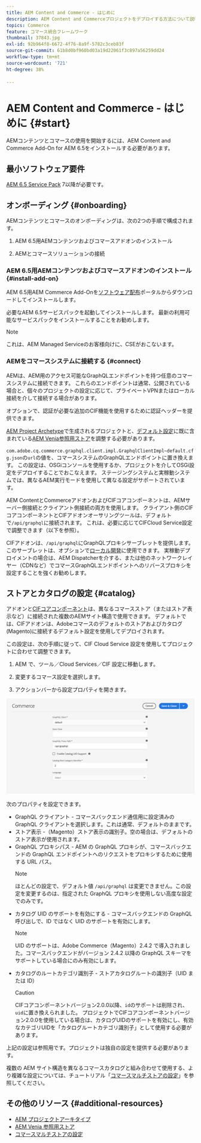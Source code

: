 ```yaml
---
title: AEM Content and Commerce - はじめに
description: AEM Content and Commerceプロジェクトをデプロイする方法について説明します。
topics: Commerce
feature: コマース統合フレームワーク
thumbnail: 37843.jpg
exl-id: 92b964f8-6672-4f76-8a9f-5782c3ceb83f
source-git-commit: 61b8d0bf960bd03a19d22061f3c897a56259dd24
workflow-type: tm+mt
source-wordcount: '721'
ht-degree: 38%

---
```


# AEM Content and Commerce - はじめに {#start}

AEMコンテンツとコマースの使用を開始するには、AEM Content and Commerce Add-On for AEM 6.5をインストールする必要があります。

## 最小ソフトウェア要件

[AEM 6.5 Service Pack](https://experience.adobe.com/#/downloads/content/software-distribution/en/aem.html)  7以降が必要です。

## オンボーディング {#onboarding}

AEMコンテンツとコマースのオンボーディングは、次の2つの手順で構成されます。

1. AEM 6.5用AEMコンテンツおよびコマースアドオンのインストール

2. AEMとコマースソリューションの接続

### AEM 6.5用AEMコンテンツおよびコマースアドオンのインストール {#install-add-on}

AEM 6.5用AEM Commerce Add-Onを[ソフトウェア配布](https://experience.adobe.com/#/downloads/content/software-distribution/en/aem.html)ポータルからダウンロードしてインストールします。

必要なAEM 6.5サービスパックを起動してインストールします。 最新の利用可能なサービスパックをインストールすることをお勧めします。

>[!NOTE]
>
>これは、AEM Managed Serviceのお客様向けに、CSEがおこないます。

### AEMをコマースシステムに接続する {#connect}

AEMは、AEM用のアクセス可能なGraphQLエンドポイントを持つ任意のコマースシステムに接続できます。 これらのエンドポイントは通常、公開されている場合と、個々のプロジェクトの設定に応じて、プライベートVPNまたはローカル接続を介して接続する場合があります。

オプションで、認証が必要な追加のCIF機能を使用するために認証ヘッダーを提供できます。

[AEM Project Archetype](https://github.com/adobe/aem-project-archetype)で生成されるプロジェクトと、[デフォルト設定](https://github.com/adobe/aem-cif-guides-venia/blob/main/ui.config/src/main/content/jcr_root/apps/venia/osgiconfig/config/com.adobe.cq.commerce.graphql.client.impl.GraphqlClientImpl~default.cfg.json)に既に含まれている[AEM Venia参照用ストア](https://github.com/adobe/aem-cif-guides-venia)を調整する必要があります。

`com.adobe.cq.commerce.graphql.client.impl.GraphqlClientImpl~default.cfg.json`の`url`の値を、コマースシステムのGraphQLエンドポイントに置き換えます。 この設定は、OSGiコンソールを使用するか、プロジェクトを介してOSGi設定をデプロイすることでおこなえます。 ステージングシステムと実稼動システムでは、異なるAEM実行モードを使用して異なる設定がサポートされています。

AEM ContentとCommerceアドオンおよびCIFコアコンポーネントは、AEMサーバー側接続とクライアント側接続の両方を使用します。 クライアント側のCIFコアコンポーネントとCIFアドオンオーサリングツールは、デフォルトで`/api/graphql`に接続されます。 これは、必要に応じてCIFCloud Service設定で調整できます（以下を参照）。

CIFアドオンは、`/api/graphql`にGraphQLプロキシサーブレットを提供します。このサーブレットは、オプションで[ローカル開発](develop.md)に使用できます。 実稼動デプロイメントの場合は、AEM Dispatcherを介する、または他のネットワークレイヤー（CDNなど）でコマースGraphQLエンドポイントへのリバースプロキシを設定することを強くお勧めします。

## ストアとカタログの設定 {#catalog}

アドオンと[CIFコアコンポーネント](https://github.com/adobe/aem-core-cif-components)は、異なるコマースストア（またはストア表示など）に接続された複数のAEMサイト構造で使用できます。 デフォルトでは、CIFアドオンは、Adobeコマースのデフォルトのストアおよびカタログ(Magento)に接続するデフォルト設定を使用してデプロイされます。

この設定は、次の手順に従って、CIF Cloud Service 設定を使用してプロジェクトに合わせて調整できます。

1. AEM で、ツール／Cloud Services／CIF 設定に移動します。

2. 変更するコマース設定を選択します。

3. アクションバーから設定プロパティを開きます。

![CIF Cloud Services の設定](/help/commerce/cif/assets/cif-cloud-service-config.png)

次のプロパティを設定できます。

- GraphQL クライアント - コマースバックエンド通信用に設定済みの GraphQL クライアントを選択します。これは通常、デフォルトのままです。
- ストア表示 -（Magento）ストア表示の識別子。空の場合は、デフォルトのストア表示が使用されます。
- GraphQL プロキシパス - AEM の GraphQL プロキシが、コマースバックエンドの GraphQL エンドポイントへのリクエストをプロキシするために使用する URL パス。
   >[!NOTE]
   >
   > ほとんどの設定で、デフォルト値 `/api/graphql` は変更できません。この設定を変更するのは、指定された GraphQL プロキシを使用しない高度な設定でのみです。
- カタログ UID のサポートを有効にする - コマースバックエンドの GraphQL 呼び出しで、ID ではなく UID のサポートを有効にします。
   >[!NOTE]
   >
   > UID のサポートは、Adobe Commerce（Magento）2.4.2 で導入されました。コマースバックエンドがバージョン 2.4.2 以降の GraphQL スキーマをサポートしている場合にのみ有効にします。
- カタログのルートカテゴリ識別子 - ストアカタログルートの識別子（UID または ID）
   >[!CAUTION]
   >
   > CIFコアコンポーネントバージョン2.0.0以降、`id`のサポートは削除され、`uid`に置き換えられました。 プロジェクトでCIFコアコンポーネントバージョン2.0.0を使用している場合は、カタログUIDのサポートを有効にし、有効なカテゴリUIDを「カタログルートカテゴリ識別子」として使用する必要があります。

上記の設定は参照用です。プロジェクトは独自の設定を提供する必要があります。

複数の AEM サイト構造を異なるコマースカタログと組み合わせて使用する、より複雑な設定については、チュートリアル「[コマースマルチストアの設定](configuring/multi-store-setup.md)」を参照してください。

## その他のリソース {#additional-resources}

- [AEM プロジェクトアーキタイプ](https://github.com/adobe/aem-project-archetype)
- [AEM Venia 参照用ストア](https://github.com/adobe/aem-cif-guides-venia)
- [コマースマルチストアの設定](configuring/multi-store-setup.md)
